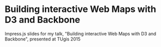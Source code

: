# Building interactive Web Maps with D3 and Backbone
Impress.js slides for my talk, "Building interactive Web Maps with D3 and Backbone", presented at TUgis 2015
